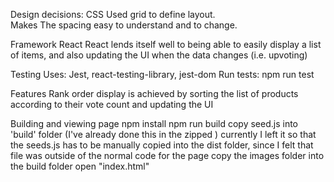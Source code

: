 Design decisions:
  CSS
    Used grid to define layout.  
      Makes The spacing easy to understand and to change.
    
  Framework
    React
      React lends itself well to being able to easily display a list of items, and also updating the UI when the data changes (i.e. upvoting)
      
  Testing
    Uses: Jest, react-testing-library, jest-dom
    Run tests:
      npm run test
      
  Features
    Rank order display is achieved by sorting the list of products according to their vote count and updating the UI

  Building and viewing page
    npm install
    npm run build
    copy seed.js into 'build' folder (I've already done this in the zipped )
      currently I left it so that the seeds.js has to be manually copied into the dist folder, since I felt that file was outside of the normal code for the page
    copy the images folder into the build folder
    open "index.html"
    
